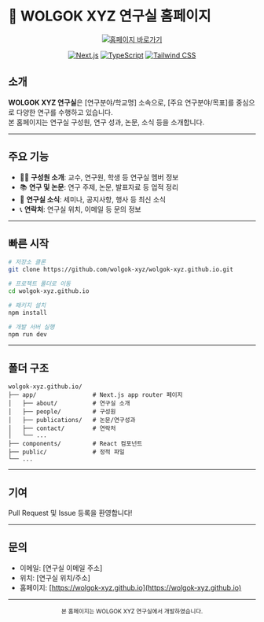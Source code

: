 # 🌟 WOLGOK XYZ 연구실 홈페이지

<div align="center">

[![홈페이지 바로가기](https://img.shields.io/badge/View_Homepage-00C7B7?style=for-the-badge&logo=vercel&logoColor=white)](https://wolgok-xyz.github.io)

[![Next.js](https://img.shields.io/badge/Next.js_13-000000?style=for-the-badge&logo=next.js&logoColor=white)](https://nextjs.org/)
[![TypeScript](https://img.shields.io/badge/TypeScript-3178C6?style=for-the-badge&logo=typescript&logoColor=white)](https://www.typescriptlang.org/)
[![Tailwind CSS](https://img.shields.io/badge/Tailwind_CSS-06B6D4?style=for-the-badge&logo=tailwindcss&logoColor=white)](https://tailwindcss.com/)

</div>

## 소개

**WOLGOK XYZ 연구실**은 [연구분야/학교명] 소속으로, [주요 연구분야/목표]를 중심으로 다양한 연구를 수행하고 있습니다.  
본 홈페이지는 연구실 구성원, 연구 성과, 논문, 소식 등을 소개합니다.

---

## 주요 기능

- 🧑‍🔬 **구성원 소개**: 교수, 연구원, 학생 등 연구실 멤버 정보
- 📚 **연구 및 논문**: 연구 주제, 논문, 발표자료 등 업적 정리
- 🏫 **연구실 소식**: 세미나, 공지사항, 행사 등 최신 소식
- 📞 **연락처**: 연구실 위치, 이메일 등 문의 정보

---

## 빠른 시작

```bash
# 저장소 클론
git clone https://github.com/wolgok-xyz/wolgok-xyz.github.io.git

# 프로젝트 폴더로 이동
cd wolgok-xyz.github.io

# 패키지 설치
npm install

# 개발 서버 실행
npm run dev
```

---

## 폴더 구조

```
wolgok-xyz.github.io/
├── app/                # Next.js app router 페이지
│   ├── about/          # 연구실 소개
│   ├── people/         # 구성원
│   ├── publications/   # 논문/연구성과
│   ├── contact/        # 연락처
│   └── ...             
├── components/         # React 컴포넌트
├── public/             # 정적 파일
└── ...
```

---

## 기여

Pull Request 및 Issue 등록을 환영합니다!

---

## 문의

- 이메일: [연구실 이메일 주소]
- 위치: [연구실 위치/주소]
- 홈페이지: [https://wolgok-xyz.github.io](https://wolgok-xyz.github.io)

---

<div align="center">
  <sub>본 홈페이지는 WOLGOK XYZ 연구실에서 개발하였습니다.</sub>
</div>
